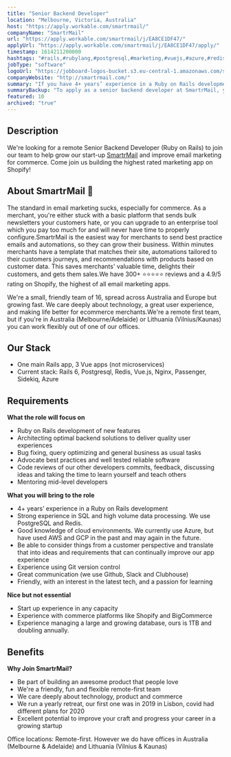 ```yaml
---
title: "Senior Backend Developer"
location: "Melbourne, Victoria, Australia"
host: "https://apply.workable.com/smartrmail/"
companyName: "SmartrMail"
url: "https://apply.workable.com/smartrmail/j/EA8CE1DF47/"
applyUrl: "https://apply.workable.com/smartrmail/j/EA8CE1DF47/apply/"
timestamp: 1614211200000
hashtags: "#rails,#rubylang,#postgresql,#marketing,#vuejs,#azure,#redis,#aws,#googlecloud,#management"
jobType: "software"
logoUrl: "https://jobboard-logos-bucket.s3.eu-central-1.amazonaws.com/smartrmail"
companyWebsite: "http://smartrmail.com/"
summary: "If you have 4+ years’ experience in a Ruby on Rails development, SmartrMail has a job opening for a Senior Backend Developer"
summaryBackup: "To apply as a senior backend developer at SmartrMail, you preferably need to have some knowledge of: #rails, #rubylang, #marketing."
featured: 10
archived: "true"
---
```


## Description

We're looking for a remote Senior Backend Developer (Ruby on Rails) to join our team to help grow our start-up [SmartrMail](https://www.smartrmail.com/) and improve email marketing for commerce. Come join us building the highest rated marketing app on Shopify!

## About SmartrMail 📧

The standard in email marketing sucks, especially for commerce. As a merchant, you're either stuck with a basic platform that sends bulk newsletters your customers hate, or you can upgrade to an enterprise tool which you pay too much for and will never have time to properly configure.SmartrMail is the easiest way for merchants to send best practice emails and automations, so they can grow their business. Within minutes merchants have a template that matches their site, automations tailored to their customers journeys, and recommendations with products based on customer data. This saves merchants' valuable time, delights their customers, and gets them sales.We have 300+ ⭐️⭐️⭐️⭐️⭐️ reviews and a 4.9/5 rating on Shopify, the highest of all email marketing apps.

We're a small, friendly team of 16, spread across Australia and Europe but growing fast. We care deeply about technology, a great user experience, and making life better for ecommerce merchants.We're a remote first team, but if you're in Australia (Melbourne/Adelaide) or Lithuania (Vilnius/Kaunas) you can work flexibly out of one of our offices.

## Our Stack

*   One main Rails app, 3 Vue apps (not microservices)
*   Current stack: Rails 6, Postgresql, Redis, Vue.js, Nginx, Passenger, Sidekiq, Azure

## Requirements

**What the role will focus on**

*   Ruby on Rails development of new features
*   Architecting optimal backend solutions to deliver quality user experiences
*   Bug fixing, query optimizing and general business as usual tasks
*   Advocate best practices and well tested reliable software
*   Code reviews of our other developers commits, feedback, discussing ideas and taking the time to learn yourself and teach others
*   Mentoring mid-level developers

**What you will bring to the role**

*   4+ years’ experience in a Ruby on Rails development
*   Strong experience in SQL and high volume data processing. We use PostgreSQL and Redis.
*   Good knowledge of cloud environments. We currently use Azure, but have used AWS and GCP in the past and may again in the future.
*   Be able to consider things from a customer perspective and translate that into ideas and requirements that can continually improve our app experience
*   Experience using Git version control
*   Great communication (we use Github, Slack and Clubhouse)
*   Friendly, with an interest in the latest tech, and a passion for learning

**Nice but not essential**

*   Start up experience in any capacity
*   Experience with commerce platforms like Shopify and BigCommerce
*   Experience managing a large and growing database, ours is 1TB and doubling annually.

## Benefits

**Why Join SmartrMail?**

*   Be part of building an awesome product that people love
*   We're a friendly, fun and flexible remote-first team
*   We care deeply about technology, product and commerce
*   We run a yearly retreat, our first one was in 2019 in Lisbon, covid had different plans for 2020
*   Excellent potential to improve your craft and progress your career in a growing startup

Office locations: Remote-first. However we do have offices in Australia (Melbourne & Adelaide) and Lithuania (Vilnius & Kaunas)
